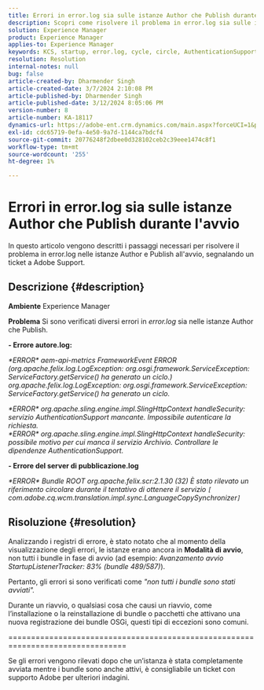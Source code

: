 ```yaml
---
title: Errori in error.log sia sulle istanze Author che Publish durante l'avvio
description: Scopri come risolvere il problema in error.log sia sulle istanze Author che Publish durante l’avvio.
solution: Experience Manager
product: Experience Manager
applies-to: Experience Manager
keywords: KCS, startup, error.log, cycle, circle, AuthenticationSupport, errors, Author instances, Publish instance, FAQ
resolution: Resolution
internal-notes: null
bug: false
article-created-by: Dharmender Singh
article-created-date: 3/7/2024 2:10:08 PM
article-published-by: Dharmender Singh
article-published-date: 3/12/2024 8:05:06 PM
version-number: 8
article-number: KA-18117
dynamics-url: https://adobe-ent.crm.dynamics.com/main.aspx?forceUCI=1&pagetype=entityrecord&etn=knowledgearticle&id=a9330262-8cdc-ee11-904d-6045bd006d92
exl-id: cdc65719-0efa-4e50-9a7d-1144ca7bdcf4
source-git-commit: 20776248f2dbee0d328102ceb2c39eee1474c8f1
workflow-type: tm+mt
source-wordcount: '255'
ht-degree: 1%

---
```


# Errori in error.log sia sulle istanze Author che Publish durante l&#39;avvio


In questo articolo vengono descritti i passaggi necessari per risolvere il problema in error.log nelle istanze Author e Publish all&#39;avvio, segnalando un ticket a Adobe Support.

## Descrizione {#description}


<b>Ambiente</b>
Experience Manager

<b>Problema</b>
Si sono verificati diversi errori in *error.log* sia nelle istanze Author che Publish.

<b>- Errore autore.log:</b>

*\*ERROR\* aem-api-metrics FrameworkEvent ERROR (org.apache.felix.log.LogException: org.osgi.framework.ServiceException: ServiceFactory.getService() ha generato un ciclo.)
<br>org.apache.felix.log.LogException: org.osgi.framework.ServiceException: ServiceFactory.getService() ha generato un ciclo.*



*\*ERROR\* org.apache.sling.engine.impl.SlingHttpContext handleSecurity: servizio AuthenticationSupport mancante. Impossibile autenticare la richiesta.
<br>\*ERROR\* org.apache.sling.engine.impl.SlingHttpContext handleSecurity: possibile motivo per cui manca il servizio Archivio. Controllare le dipendenze AuthenticationSupport.*



<b>- Errore del server di pubblicazione.log</b>

*\*ERROR\* Bundle ROOT org.apache.felix.scr:2.1.30 (32) È stato rilevato un riferimento circolare durante il tentativo di ottenere il servizio `[` com.adobe.cq.wcm.translation.impl.sync.LanguageCopySynchronizer`]`*






## Risoluzione {#resolution}


Analizzando i registri di errore, è stato notato che al momento della visualizzazione degli errori, le istanze erano ancora in <b>Modalità di avvio</b>, non tutti i bundle in fase di avvio (ad esempio: *Avanzamento avvio StartupListenerTracker: 83% (bundle 489/587)*).

Pertanto, gli errori si sono verificati come *&quot;non tutti i bundle sono stati avviati&quot;.*

Durante un riavvio, o qualsiasi cosa che causi un riavvio, come l’installazione o la reinstallazione di bundle o pacchetti che attivano una nuova registrazione dei bundle OSGi, questi tipi di eccezioni sono comuni.



================================================================================

Se gli errori vengono rilevati dopo che un’istanza è stata completamente avviata mentre i bundle sono anche attivi, è consigliabile un ticket con supporto Adobe per ulteriori indagini.
